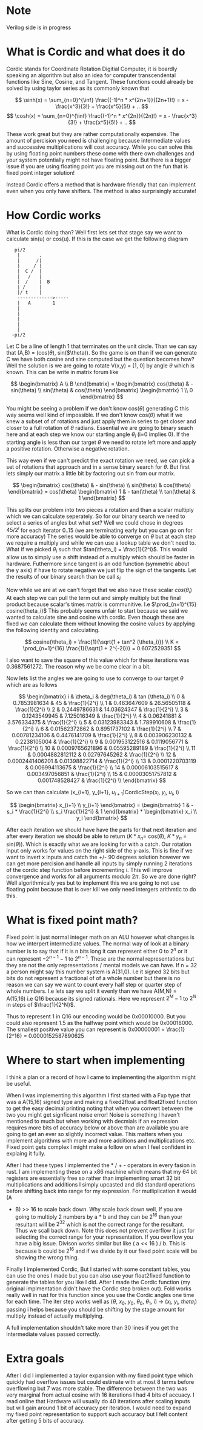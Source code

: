 
# Note 
Verilog side is in progress

# What is Cordic and what does it do

Cordic stands for Coordinate Rotation Digitial Computer, it is boardly speaking
an algorithm but also an idea for computer transcendental functions like 
Sine, Cosine, and Tangent. These functions could already be solved by using
taylor series as its commonly known that 

$$
\sinh(x) = \sum_{n=0}^{\inf} \frac{(-1)^n * x^{2n+1}}{(2n+1)!} = x - \frac{x^3}{3!} + \frac{x^5}{5!} + ..
$$
$$
\cosh(x) = \sum_{n=0}^{\inf} \frac{(-1)^n * x^{2n}}{(2n)!} = x - \frac{x^3}{3!} + \frac{x^5}{5!} + .. 
$$

These work great but they are rather computationally expensive. The amount of
percision you need is challenging because intermediate values and successive
multiplications will cost accuracy. While you can solve this by using floating
point numbers these come with there own challenges and your system potentially
might not have floating point. But there is a bigger issue if you are using
floating point you are missing out on the fun that is fixed point integer
solution!

Instead Cordic offers a method that is hardware friendly that can implement even
when you only have shifters. The method is also surprisingly accurate! 

# How Cordic works
What is Cordic doing than? Well first lets set that stage say we want to
calculate sin(u) or cos(u). If this is the case we get the following diagram

                                                                                
                                                                                
       pi/2                                                                         
        |       .                                                               
        |      /|                                                               
        |     / |                                                               
        |  C /  |                                                               
        |   /   |                                                               
        |  /    |  B                                                            
        | /     |                                                               
        |/ t    |                                                               
        ------------->-----                                                     
        |   A        1                                                          
        |                                                                       
        |                                                                       
        |                                                                       
        |                                                                       
        |                                                                       
      -pi/2                                                                                                                                                    
        
Let C be a line of length 1 that terminates on the unit circle. Than we can say that
(A,B) = (cos($\theta$), sin($\theta)). So the game is on than if we can generate C we have
both cosine and sine computed but the question becomes how? Well the solution is
we are going to rotate V(x,y) = [1, 0] by angle $\theta$ which is known. This can be
write in matrix forum like 

$$
    \begin{bmatrix}
    A \\
    B 
    \end{bmatrix}  =
    \begin{bmatrix}
    cos(\theta) & - sin(\theta) \\
    sin(\theta) & cos(\theta) 
    \end{bmatrix}
    \begin{bmatrix}
    1 \\ 
    0
    \end{bmatrix}
$$

You might be seeing a problem if we don't know cos($\theta$) generating C this way
seems well kind of impossible. If we don't know cos($\theta$) what if we knew a subset
of of rotations and just apply them in series to get closer and closer to a full
rotation of $\theta$ radians. Essential we are going to binary seach here and at
each step we know our starting angle $\theta_i$  (i=0 implies 0). If the
starting angle is less than our target $\theta$ we need to rotate left more and
apply a positive rotation. Otherwise a negative rotation. 

This way even if we can't predict the exact rotation we need, we
can pick a set of rotations that approach and in a sense binary search for
$\theta$. But first lets simply our matrix a little bit by factoring out sin
from our matrix.

$$
    \begin{bmatrix}
    cos(\theta) & - sin(\theta) \\
    sin(\theta) & cos(\theta) 
    \end{bmatrix} = 
    cos(\theta) \begin{bmatrix}
    1 & - tan(\theta) \\ 
    tan(\theta) & 1 
    \end{bmatrix}
$$

This splits our problem into two pieces a rotation and than a scalar multiply
which we can calculate seperately. So for our binary search we need to select a
series of angles but what set? Well we could chose in degrees $45/2^i$ for each
iterator 0..15 (we are terminating early but you can go on for more accuracy)
The series would be able to converge on $\theta$ but at each step we require a
multiply and while we can use a lookup table we don't need to. 
What if we picked $\theta_i$ such that $tan(\theta_i) = \frac{1}{2^i}$. This
would allow us to simply use a shift instead of a multiply which should be
faster in hardware. Futhermore since tangent is an odd function (symmetric about
the y axis) if have to rotate negative we just flip the sign of the tangents.
Let the results of our binary search than be call $s_i$ 

Now while we are at we can't forget that we also have these scalar $cos(\theta_i)$
At each step we can pull the term out and simply multiply but the final product
because scalar's times matrix is communitive. I.e $\prod_{n=1}^{15} cosine(theta_i)$ 
This probably seems unfair to start because we said we wanted to calculate sine
and cosine with cordic. Even though these are fixed we can calculate them
without knowing the cosine values by applying the following identity and
calculating. 

$$
cosine(\theta_i) = \frac{1}{\sqrt{1 + tan^2 (\theta_i)}} \\
K = \prod_{n=1}^{16} \frac{1}{\sqrt(1 + 2^{-2i})} = 0.6072529351
$$

I also want to save the square of this value which for these iterations was 0.3687561272.
The reason why we be come clear in a bit. 

Now lets list the angles we are going to use to converge to our target $\theta$
which are as follows

$$
\begin{bmatrix}
i & \theta_i & deg(\theta_i) & tan (\theta_i) \\
0 & 0.7853981634 & 45 & \frac{1}{2^i} \\
1 & 0.463647609 & 26.56505118 & \frac{1}{2^i} \\
2 & 0.2449786631 & 14.03624347 & \frac{1}{2^i} \\
3 & 0.1243549945 & 7.125016349 & \frac{1}{2^i} \\
4 & 0.06241881 & 3.576334375 & \frac{1}{2^i} \\
5 & 0.03123983343 & 1.789910608 & \frac{1}{2^i} \\
6 & 0.01562372862 & 0.8951737102 & \frac{1}{2^i} \\
7 & 0.00781234106 & 0.4476141709 & \frac{1}{2^i} \\
8 & 0.003906230132 & 0.2238105004 & \frac{1}{2^i} \\
9 & 0.001953122516 & 0.1119056771 & \frac{1}{2^i} \\
10 & 0.0009765621896 & 0.05595289189 & \frac{1}{2^i} \\
11 & 0.0004882812112 & 0.02797645262 & \frac{1}{2^i} \\
12 & 0.0002441406201 & 0.01398822714 & \frac{1}{2^i} \\
13 & 0.0001220703119 & 0.006994113675 & \frac{1}{2^i} \\
14 & 0.00006103515617 & 0.003497056851 & \frac{1}{2^i} \\
15 & 0.00003051757812 & 0.001748528427 & \frac{1}{2^i} \\
\end{bmatrix}
$$

So we can than calculate (x_{i+1}, y_{i+1}, $u_{i+1}$)CordicStep($x_i$, $y_i$, $u_i$, i)

$$
\begin{bmatrix}
x_{i+1} \\ 
y_{i+1}
\end{bmatrix} = 
\begin{bmatrix}
1 & - s_i * \frac{1}{2^i} \\ 
s_i \frac{1}{2^i} & 1 
\end{bmatrix} *
\begin{bmatrix}
x_i \\ 
y_i
\end{bmatrix}
$$

After each iteration we should have have the parts for that next iteration and
after every iteration we should be able to return 
($K*x_n$= cos($\theta$), $K*y_n$ = sin($\theta$)). Which is exactly what we are 
looking for with a catch. Our rotation input only works for values on the right
side of the y-axis. This is fine if we want to invert x inputs and catch the 
+/- 90 degrees solution however we can get more percision and handle all inputs
by simply running 2 iterations of the cordic step function before incrementing
i. This will improve convergence and works for all arguments modulo 2$\pi$. So
we are done right? Well algorithmically yes but to implement this we are going
to not use floating point because that is over kill we only need intergers
arithmtic to do this. 

# What is fixed point math?
Fixed point is just normal integer math on an ALU however what changes is how we
interpert intermediate values. The normal way of look at a binary number is to
say that if it is n bits long it can represent either 0 to $2^n$ or it can
represent $-2^{n-1} - 1$ to $2^{n-1}$. These are the normal representations but
they are not the only representations / mental models we can have. If n = 32 a person
might say this number system is A(31,0). I.e it signed 32 bits but bits do not
represent a fractional of of a whole number but there is no reason we can say we
want to count every half step or quarter step of whole numbers. I.e lets say we
split it evenly than we have A(M,N) = A(15,16) i.e Q16 because its signed
rationals. Here we represent $2^M -1$ to $2^N$ in steps of $\frac{1}{2^N}$. 

Thus to represent 1 in Q16 our encoding would be 0x00010000. But you could
also represent 1.5 as the halfway point which would be 0x00018000. The smallest
positive value you can represent is 0x00000001 = \frac{1}{2^16} = 0.0000152587890625 

# Where to start when implementing 

I think a plan or a record of how I came to implementing the algorithm might be
useful. 

When I was implementing this algorithm I first started with a Fxp type that was
a A(15,16) signed type and making a fixed2float and float2fixed function to get
the easy decimal printing noting that when you convert between the two you might
get signficant noise error! Noise is something I haven't mentioned to much but
when working with decmials if an expression requires more bits of accuracy below
or above than are available you are going to get an ever so slightly incorrect
value. This matters when you implement algorithms with more and more additions
and multiplications etc. Fixed point gets complex I might make a follow on when
I feel confident in explaing it fully. 

After I had these types I implemented  the * / + - operators in every fasion in
rust. I am implementing these on a x86 machine which means that my 64 bit
registers are essentially free so rather than implementing smart 32 bit
multiplications and additions I simply upcasted and did standard operations
before shifting back into range for my expression. For mutliplication it would (A
* B) >> 16 to scale back down. Why scale back down well, If you are
going to multiply 2 numbers by a * b and they can be $2^16$ than your resultant
will be $2^32$ which is not the correct range for the resultant. Thus we scall
back down. Note this does not prevent overflow it just for selecting the correct
range for your representation. If you overflow you have a big issue. Divison
works similar but like   ( a << 16 ) / b. This is because b could be $2^16$ and
if we divide by it our fixed point scale will be showing the wrong thing. 

Finally I implemented Cordic, But I started with some constant tables, you can
use the ones I made but you can also use your float2fixed function to generate
the tables for you like I did. After I made the Cordic function (my original
implmentation didn't have the Cordic step broken out). Fold works really well in
rust for this function since you use the Cordic angles one time for each time.
The iter step works well as ($\theta$, $x_0$, $y_0$, $\theta_0$, $\theta_1$, i)
-> ($x_i$, $y_i$, $theta_i$) passing i helps because you should be shifting by
the stage amount for multiply instead of actually multiplying. 

A full implementation shouldn't take more than 30 lines if you get the
intermediate values passed correctly. 

# Extra goals 
After I did I implemented a taylor expansion with my fixed point type which
quickly had overflow issues but could estimate with at most 8 terms before
overflowing but 7 was more stable. The difference between the two was very
marginal from actual cosine with 16 iterations I had 4 bits of accuacy. I read
online that Hardware will usually do 40 iterations after scaling inputs but will
gain around 1 bit of accuracy per iteration. I would need to expand my fixed
point representation to support such accuracy but I felt content after getting 5
bits of accuracy. 


